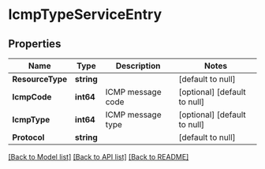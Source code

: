# IcmpTypeServiceEntry

## Properties
Name | Type | Description | Notes
------------ | ------------- | ------------- | -------------
**ResourceType** | **string** |  | [default to null]
**IcmpCode** | **int64** | ICMP message code | [optional] [default to null]
**IcmpType** | **int64** | ICMP message type | [optional] [default to null]
**Protocol** | **string** |  | [default to null]

[[Back to Model list]](../README.md#documentation-for-models) [[Back to API list]](../README.md#documentation-for-api-endpoints) [[Back to README]](../README.md)

